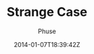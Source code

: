 ---
title: "Strange Case"
github: https://github.com/thephuse/strange_case
demo: http://thephuse.github.io/strange_case/
author: Phuse

ssg:
  - Jekyll
cms:
  - No Cms
date: 2014-01-07T18:39:42Z
github_branch: gh-pages
stale: true
---